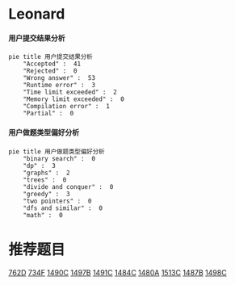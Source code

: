 # Leonard

<!-- tabs:start -->



#### **用户提交结果分析**

```mermaid
pie title 用户提交结果分析
    "Accepted" :  41
    "Rejected" :  0
    "Wrong answer" :  53
    "Runtime error" :  3
    "Time limit exceeded" :  2
    "Memory limit exceeded" :  0
    "Compilation error" :  1
    "Partial" :  0
```

#### **用户做题类型偏好分析**

```mermaid
pie title 用户做题类型偏好分析
    "binary search" :  0
    "dp" :  3
    "graphs" :  2
    "trees" :  0
    "divide and conquer" :  0
    "greedy" :  3
    "two pointers" :  0
    "dfs and similar" :  0
    "math" :  0
```



<!-- tabs:end -->
# 推荐题目
[762D](https://codeforces.com/contest/762/problem/D)
[734F](https://codeforces.com/contest/734/problem/F)
[1490C](https://codeforces.com/contest/1490/problem/C)
[1497B](https://codeforces.com/contest/1497/problem/B)
[1491C](https://codeforces.com/contest/1491/problem/C)
[1484C](https://codeforces.com/contest/1484/problem/C)
[1480A](https://codeforces.com/contest/1480/problem/A)
[1513C](https://codeforces.com/contest/1513/problem/C)
[1487B](https://codeforces.com/contest/1487/problem/B)
[1498C](https://codeforces.com/contest/1498/problem/C)
